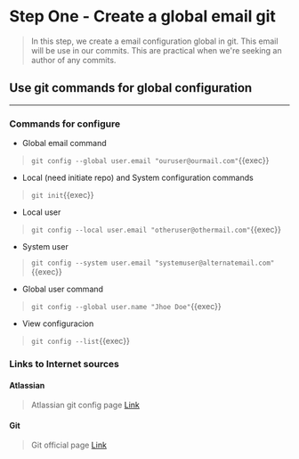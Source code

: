 # Step One - Create a global email git

>In this step, we create a email configuration global in git.
>This email will be use in our commits.
>This are practical when we're seeking an author of any commits.  

## Use git commands for global configuration

---

### Commands for configure

* Global email command

> ` git config --global user.email "ouruser@ourmail.com" `{{exec}}

* Local (need initiate repo) and System configuration commands

> ` git init `{{exec}}

* Local user

> ` git config --local user.email "otheruser@othermail.com" `{{exec}}

* System user

> ` git config --system user.email "systemuser@alternatemail.com" `{{exec}}

* Global user command

> ` git config --global user.name "Jhoe Doe" `{{exec}}

* View configuracion

> ` git config --list `{{exec}}

### Links to Internet sources

#### Atlassian

> Atlassian git config page [Link](https://www.atlassian.com/git/tutorials/setting-up-a-repository/git-config)

#### Git

> Git official page [Link](https://git-scm.com/book/es/v2/Personalizaci%C3%B3n-de-Git-Configuraci%C3%B3n-de-Git)
